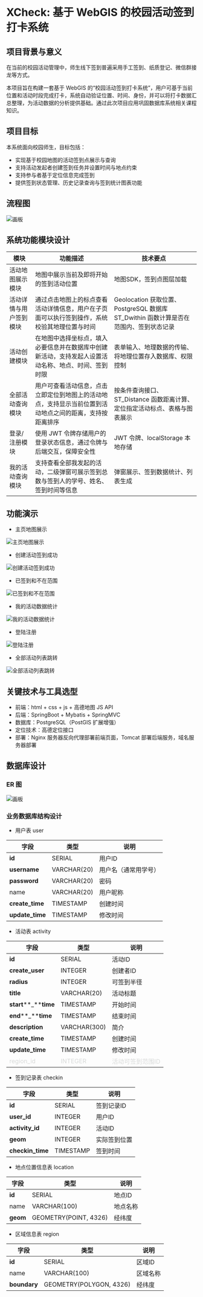 # **XCheck: 基于 WebGIS 的校园活动签到打卡系统**

## 项目背景与意义

在当前的校园活动管理中，师生线下签到普遍采用手工签到、纸质登记、微信群接龙等方式。

本项目旨在构建一套基于 WebGIS 的“校园活动签到打卡系统”，用户可基于当前位置和活动时段完成打卡，系统自动验证位置、时间、身份，并可以将打卡数据汇总整理，为活动数据的分析提供基础。通过此次项目应用巩固数据库系统相关课程知识。

## 项目目标

本系统面向校园师生，目标包括：

+ 实现基于校园地图的活动签到点展示与查询
+ 支持活动发起者创建签到任务并设置时间与地点约束
+ 支持参与者基于定位信息完成签到
+ 提供签到状态管理、历史记录查询与签到统计图表功能

## 流程图

![画板](https://cdn.nlark.com/yuque/0/2025/jpeg/50076507/1749659746022-1aae7d80-dd06-4c44-aa5f-bf400ace7c3b.jpeg)

## 系统功能模块设计

| 模块                   | 功能描述                                                     | 技术要点                                                     |
| ---------------------- | ------------------------------------------------------------ | ------------------------------------------------------------ |
| 活动地图展示模块       | 地图中展示当前及即将开始的签到活动位置                       | 地图SDK，签到点图层加载                                      |
| 活动详情与用户签到模块 | 通过点击地图上的标点查看活动详情信息，用户在子页面可以执行签到操作，系统校验其地理位置与时间 | Geolocation 获取位置、PostgreSQL 数据库 ST_Dwithin 函数计算是否在范围内、签到状态记录 |
| 活动创建模块           | 在地图中选择坐标点，填入必要信息并在数据库中创建新活动，支持发起人设置活动名称、地点、时间、签到时限 | 表单输入、地理数据的传输、将地理位置存入数据库、权限控制     |
| 全部活动查询模块       | 用户可查看活动信息，点击立即定位到地图上的活动地点，支持显示当前位置到活动地点之间的距离，支持按距离排序 | 按条件查询接口、ST_Distance 函数距离计算、定位指定活动标点、表格与图表展示 |
| 登录/注册模块          | 使用 JWT 令牌存储用户的登录状态信息，通过令牌与后端交互，保障安全性 | JWT 令牌、localStorage 本地存储                              |
| 我的活动查询模块       | 支持查看全部我发起的活动，二级弹窗可展示签到总数与签到人的学号、姓名、签到时间等信息 | 弹窗展示、签到数据统计、列表生成                             |


## 功能演示

+ 主页地图展示

![主页地图展示](./asserts/主页地图展示.gif)

- 创建活动签到成功

![创建活动签到成功](./asserts/创建活动签到成功.gif)

- 已签到和不在范围

![已签到和不在范围](./asserts/已签到和不在范围.gif)

- 我的活动数据统计

![我的活动数据统计](./asserts/我的活动数据统计.gif)

- 登陆注册

![登陆注册](./asserts/登陆注册.gif)

- 全部活动列表跳转

![全部活动列表跳转](./asserts/全部活动列表跳转.gif)


## 关键技术与工具选型

+ 前端：html + css + js + 高德地图 JS API
+ 后端：SpringBoot + Mybatis + SpringMVC
+ 数据库：PostgreSQL（PostGIS 扩展增强）
+ 定位技术：高德定位接口
+ 部署：Nginx 服务器反向代理部署前端页面，Tomcat 部署后端服务，域名服务器部署

## 数据库设计

### ER 图

![画板](https://cdn.nlark.com/yuque/0/2025/jpeg/50076507/1749652517091-44664436-220d-4beb-acb3-d1e81b5e653e.jpeg)

### 业务数据库结构设计

+ 用户表 user

| 字段              | 类型          | 说明         |
|-----------------|-------------|------------|
| **id**          | SERIAL      | 用户ID       |
| **username**    | VARCHAR(20) | 用户名（通常用学号） |
| **password**    | VARCHAR(20) | 密码         |
| name            | VARCHAR(20) | 用户昵称       |
| **create_time** | TIMESTAMP   | 创建时间       |
| **update_time** | TIMESTAMP   | 修改时间       |


+ 活动表 activity

| 字段                                            | 类型                                          | 说明                                            |
|-----------------------------------------------|---------------------------------------------|-----------------------------------------------|
| **id**                                        | SERIAL                                      | 活动ID                                          |
| **create_user**                               | INTEGER                                     | 创建者ID                                         |
| **radius**                                    | INTEGER                                     | 可签到半径                                         |
| **title**                                     | VARCHAR(20)                                 | 活动标题                                          |
| **start****_****time**                        | TIMESTAMP                                   | 开始时间                                          |
| **end****_****time**                          | TIMESTAMP                                   | 结束时间                                          |
| **description**                               | VARCHAR(300)                                | 简介                                            |
| **create_time**                               | TIMESTAMP                                   | 创建时间                                          |
| **update_time**                               | TIMESTAMP                                   | 修改时间                                          |
| <font style="color:#D8DAD9;">region_id</font> | <font style="color:#D8DAD9;">INTEGER</font> | <font style="color:#D8DAD9;">活动可签到范围ID</font> |


+ 签到记录表 checkin

| 字段               | 类型        | 说明     |
|------------------|-----------|--------|
| **id**           | SERIAL    | 签到记录ID |
| **user_id**      | INTEGER   | 用户ID   |
| **activity_id**  | INTEGER   | 活动ID   |
| **geom**         | INTEGER   | 实际签到位置 |
| **checkin_time** | TIMESTAMP | 签到时间   |


+ 地点位置信息表 location

| 字段       | 类型                    | 说明   |
|----------|-----------------------|------|
| **id**   | SERIAL                | 地点ID |
| name     | VARCHAR(100)          | 地点名称 |
| **geom** | GEOMETRY(POINT, 4326) | 经纬度  |


+ 区域信息表 region

| 字段           | 类型                      | 说明   |
|--------------|-------------------------|------|
| **id**       | SERIAL                  | 区域ID |
| name         | VARCHAR(100)            | 区域名称 |
| **boundary** | GEOMETRY(POLYGON, 4326) | 经纬度  |
